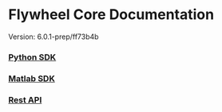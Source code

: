 # Flywheel Core Documentation
Version: 6.0.1-prep/ff73b4b

### [Python SDK](python/)

### [Matlab SDK](matlab/)

### [Rest API](swagger/index.html)

